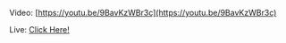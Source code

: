 Video: [https://youtu.be/9BavKzWBr3c](https://youtu.be/9BavKzWBr3c)

Live: [Click Here!](https://ojitxslml.github.io/Javascript-basic-excercises/Logic-7/)
